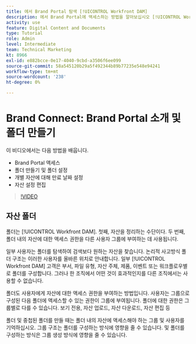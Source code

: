 ```yaml
---
title: 에서 Brand Portal 탐색 [!UICONTROL Workfront DAM]
description: 에서 Brand Portal에 액세스하는 방법을 알아보십시오 [!UICONTROL Workfront DAM], 폴더를 만들고 개별 자산에 대해 만료 날짜를 설정하고 자산 설정을 편집합니다.
activity: use
feature: Digital Content and Documents
type: Tutorial
role: Admin
level: Intermediate
team: Technical Marketing
kt: 8966
exl-id: e882bcce-0e17-4040-9cbd-a3506f6ee099
source-git-commit: 58a545120b29a5f492344b89b77235e548e94241
workflow-type: tm+mt
source-wordcount: '238'
ht-degree: 0%

---
```


# Brand Connect: Brand Portal 소개 및 폴더 만들기

이 비디오에서는 다음 방법을 배웁니다.

* Brand Portal 액세스
* 폴더 만들기 및 폴더 설정
* 개별 자산에 대해 만료 날짜 설정
* 자산 설정 편집

>[!VIDEO](https://video.tv.adobe.com/v/335229/?quality=12)

## 자산 폴더

폴더는 [!UICONTROL Workfront DAM]. 첫째, 자산을 정리하는 수단이다. 두 번째, 폴더 내의 자산에 대한 액세스 권한을 다른 사용자 그룹에 부여하는 데 사용됩니다.

일부 사용자는 폴더를 탐색하여 검색보다 원하는 자산을 찾습니다. 논리적 사고방식 폴더 구조는 이러한 사용자를 올바른 위치로 안내합니다. 일부 [!UICONTROL Workfront DAM] 고객은 부서, 파일 유형, 자산 주체, 제품, 이벤트 또는 워크플로우별로 폴더를 구성합니다. 그러나 한 조직에서 어떤 것이 효과적인지를 다른 조직에서는 사용할 수 없습니다.

폴더도 사용자에게 자산에 대한 액세스 권한을 부여하는 방법입니다. 사용자는 그룹으로 구성된 다음 폴더에 액세스할 수 있는 권한이 그룹에 부여됩니다. 폴더에 대한 권한은 그룹별로 다를 수 있습니다. 보기 전용, 자산 업로드, 자산 다운로드, 자산 편집 등

폴더 및 중첩된 폴더를 만들 때는 폴더 내의 자산에 액세스해야 하는 그룹 및 사용자를 기억하십시오. 그룹 구조는 폴더를 구성하는 방식에 영향을 줄 수 있습니다. 및 폴더를 구성하는 방식은 그룹 생성 방식에 영향을 줄 수 있습니다.
